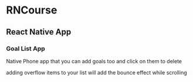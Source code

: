 # RNCourse
## React Native App
### Goal List App
Native Phone app that you can add goals too and click on them to delete

adding overflow items to your list will add the bounce effect while scrolling

